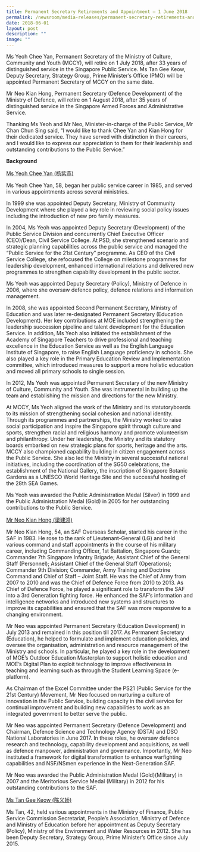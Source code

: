 ```yaml
---
title: Permanent Secretary Retirements and Appointment – 1 June 2018
permalink: /newsroom/media-releases/permanent-secretary-retirements-and-appointment-1-june-2018/
date: 2018-06-01
layout: post
description: ""
image: ""
---
```

Ms Yeoh Chee Yan, Permanent Secretary of the Ministry of Culture, Community and Youth (MCCY), will retire on 1 July 2018, after 33 years of distinguished service in the Singapore Public Service. Ms Tan Gee Keow, Deputy Secretary, Strategy Group, Prime Minister’s Office (PMO) will be appointed Permanent Secretary of MCCY on the same date.&nbsp;  
  
Mr Neo Kian Hong, Permanent Secretary (Defence Development) of the Ministry of Defence, will retire on 1 August 2018, after 35 years of distinguished service in the Singapore Armed Forces and Administrative  
Service.  
  
Thanking Ms Yeoh and Mr Neo, Minister-in-charge of the Public Service, Mr Chan Chun Sing said, “I would like to thank Chee Yan and Kian Hong for their dedicated service. They have served with distinction in their careers, and I would like to express our appreciation to them for their leadership and outstanding contributions to the Public Service.”  
  
  
**Background**  
  
<u>Ms Yeoh Chee Yan (杨紫燕)</u>
  
Ms Yeoh Chee Yan, 58, began her public service career in 1985, and served in various appointments across several ministries.  
  
In 1999 she was appointed Deputy Secretary, Ministry of Community Development where she played a key role in reviewing social policy issues including the introduction of new pro family measures.&nbsp;  
  
In 2004, Ms Yeoh was appointed Deputy Secretary (Development) of the Public Service Division and concurrently Chief Executive Officer (CEO)/Dean, Civil Service College. At PSD, she strengthened scenario and strategic planning capabilities across the public service and managed the “Public Service for the 21st Century” programme. As CEO of the Civil Service College, she refocused the College on milestone programmes for leadership development, enhanced international relations and delivered new programmes to strengthen capability development in the public sector.  
  
Ms Yeoh was appointed Deputy Secretary (Policy), Ministry of Defence in 2006, where she oversaw defence policy, defence relations and information management.&nbsp;  
  
In 2008, she was appointed Second Permanent Secretary, Ministry of Education and was later re-designated Permanent Secretary (Education Development). Her key contributions at MOE included strengthening the leadership succession pipeline and talent development for the Education Service. In addition, Ms Yeoh also initiated the establishment of the Academy of Singapore Teachers to drive professional and teaching excellence in the Education Service as well as the English Language Institute of Singapore, to raise English Language proficiency in schools. She also played a key role in the Primary Education Review and Implementation committee, which introduced measures to support a more holistic education and moved all primary schools to single session.  
  
In 2012, Ms Yeoh was appointed Permanent Secretary of the new Ministry of Culture, Community and Youth. She was instrumental in building up the team and establishing the mission and directions for the new Ministry.  
  
At MCCY, Ms Yeoh aligned the work of the Ministry and its statutoryboards to its mission of strengthening social cohesion and national identity. Through its programmes and partnerships, the Ministry worked to raise social participation and inspire the Singapore spirit through culture and sports, strengthen racial and religious harmony and promote volunteerism and philanthropy. Under her leadership, the Ministry and its statutory boards embarked on new strategic plans for sports, heritage and the arts. MCCY also championed capability building in citizen engagement across the Public Service. She also led the Ministry in several successful national initiatives, including the coordination of the SG50 celebrations, the establishment of the National Gallery, the inscription of Singapore Botanic Gardens as a UNESCO World Heritage Site and the successful hosting of the 28th SEA Games.  
  
Ms Yeoh was awarded the Public Administration Medal (Silver) in 1999 and the Public Administration Medal (Gold) in 2005 for her outstanding contributions to the Public Service.  
  
  
<u>Mr Neo Kian Hong (梁建鸿)</u>  
  
Mr Neo Kian Hong, 54, an SAF Overseas Scholar, started his career in the SAF in 1983. He rose to the rank of Lieutenant-General (LG) and held various command and staff appointments in the course of his military career, including Commanding Officer, 1st Battalion, Singapore Guards; Commander 7th Singapore Infantry Brigade; Assistant Chief of the General Staff (Personnel); Assistant Chief of the General Staff (Operations); Commander 9th Division; Commander, Army Training and Doctrine Command and Chief of Staff – Joint Staff. He was the Chief of Army from 2007 to 2010 and was the Chief of Defence Force from 2010 to 2013. As Chief of Defence Force, he played a significant role to transform the SAF into a 3rd Generation fighting force. He enhanced the SAF’s information and intelligence networks and introduced new systems and structures to improve its capabilities and ensured that the SAF was more responsive to a changing environment.  
  
Mr Neo was appointed Permanent Secretary (Education Development) in July 2013 and remained in this position till 2017. As Permanent Secretary (Education), he helped to formulate and implement education policies, and oversee the organisation, administration and resource management of the Ministry and schools. In particular, he played a key role in the development of MOE’s Outdoor Education Masterplan to support holistic education and MOE’s Digital Plan to exploit technology to improve effectiveness in teaching and learning such as through the Student Learning Space (e-platform).  
  
As Chairman of the Excel Committee under the PS21 (Public Service for the 21st Century) Movement, Mr Neo focused on nurturing a culture of innovation in the Public Service, building capacity in the civil service for continual improvement and building new capabilities to work as an integrated government to better serve the public.  
  
Mr Neo was appointed Permanent Secretary (Defence Development) and Chairman, Defence Science and Technology Agency (DSTA) and DSO National Laboratories in June 2017. In these roles, he oversaw defence research and technology, capability development and acquisitions, as well as defence manpower, administration and governance. Importantly, Mr Neo instituted a framework for digital transformation to enhance warfighting capabilities and NSF/NSmen experience in the Next-Generation SAF.  
  
Mr Neo was awarded the Public Administration Medal (Gold)(Military) in 2007 and the Meritorious Service Medal (Military) in 2012 for his outstanding contributions to the SAF.  
  
  
<u>Ms Tan Gee Keow (陈义娇)</u>
  
Ms Tan, 42, held various appointments in the Ministry of Finance, Public Service Commission Secretariat, People’s Association, Ministry of Defence and Ministry of Education before her appointment as Deputy Secretary (Policy), Ministry of the Environment and Water Resources in 2012. She has been Deputy Secretary, Strategy Group, Prime Minister’s Office since July 2015.